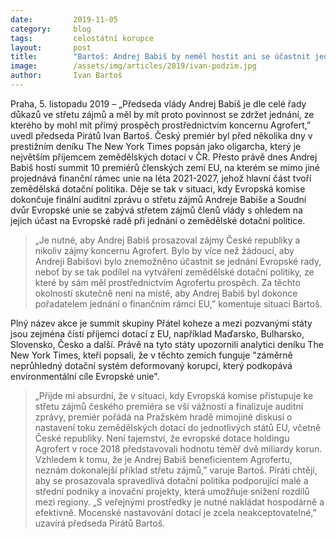 ```yaml
---
date:         2019-11-05
category:     blog
tags:         celostátní korupce
layout:       post
title:        "Bartoš: Andrej Babiš by neměl hostit ani se účastnit jednání evropských státníků, ze kterých může profitovat holding Agrofert"
image:        /assets/img/articles/2019/ivan-podzim.jpg
author:       Ivan Bartoš
---
```


Praha, 5. listopadu 2019 – „Předseda vlády Andrej Babiš je dle celé řady důkazů ve střetu zájmů a měl by mít proto povinnost se zdržet jednání, ze kterého by mohl mít přímý prospěch prostřednictvím koncernu Agrofert,” uvedl předseda Pirátů Ivan Bartoš. Český premiér byl před několika dny v prestižním deníku The New York Times popsán jako oligarcha, který je největším příjemcem zemědělských dotací v ČR. Přesto právě dnes Andrej Babiš hostí summit 10 premiérů členských zemí EU, na kterém se mimo jiné projednává finanční rámec unie na léta 2021-2027, jehož hlavní část tvoří zemědělská dotační politika. Děje se tak v situaci, kdy Evropská komise dokončuje finální auditní zprávu o střetu zájmů Andreje Babiše a Soudní dvůr Evropské unie se zabývá střetem zájmů členů vlády s ohledem na jejich účast na Evropské radě při jednání o zemědělské dotační politice.   

> „Je nutné, aby Andrej Babiš prosazoval zájmy České republiky a nikoliv zájmy koncernu Agrofert.  Bylo by více než žádoucí, aby Andreji Babišovi bylo znemožněno účastnit se jednání Evropské rady, neboť by se tak podílel na vytváření zemědělské dotační politiky, ze které by sám měl prostřednictvím Agrofertu prospěch. Za těchto okolností skutečně není na místě, aby Andrej Babiš byl dokonce pořadatelem jednání o finančním rámci EU,” komentuje situaci Bartoš. 

Plný název akce je summit skupiny Přátel koheze a mezi pozvanými státy jsou zejména čistí příjemci dotací z EU, například Maďarsko, Bulharsko, Slovensko, Česko a další. Právě na tyto státy upozornili analytici deníku The New York Times, kteří popsali, že v těchto zemích funguje "záměrně neprůhledný dotační systém deformovaný korupcí, který podkopává environmentální cíle Evropské unie". 

> „Přijde mi absurdní, že v situaci, kdy Evropská komise přistupuje ke střetu zájmů českého premiéra se vší vážností a finalizuje auditní zprávy, premiér pořádá na Pražském hradě mimojiné diskusi o nastavení toku zemědělských dotací do jednotlivých států EU, včetně České republiky. Není tajemství, že evropské dotace holdingu Agrofert v roce 2018 představovali hodnotu téměř dvě miliardy korun. Vzhledem k tomu, že je Andrej Babiš beneficientem Agrofertu, neznám dokonalejší příklad střetu zájmů,” varuje Bartoš.  Piráti chtějí, aby se prosazovala spravedlivá dotační politika podporující malé a střední podniky a inovační projekty, která umožňuje snížení rozdílů mezi regiony. „S veřejnými prostředky je nutné nakládat hospodárně a efektivně. Mocenské nastavování dotací je zcela neakceptovatelné,” uzavírá předseda Pirátů Bartoš.  
